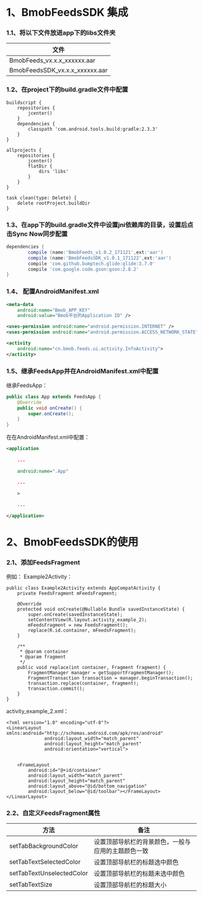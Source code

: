 
           
# 1、BmobFeedsSDK 集成

### 1.1、将以下文件放进app下的libs文件夹
| 文件     |
|------------------------------|
| BmobFeeds_vx.x.x_xxxxxx.aar|
| BmobFeedsSDK_vx.x.x_xxxxxx.aar|


### 1.2、在project下的build.gradle文件中配置
```
buildscript {
    repositories {
        jcenter()
    }
    dependencies {
        classpath 'com.android.tools.build:gradle:2.3.3'
    }
}

allprojects {
    repositories {
        jcenter()
        flatDir {
            dirs 'libs'
        }
    }
}

task clean(type: Delete) {
    delete rootProject.buildDir
}

```

### 1.3、在app下的build.gradle文件中设置jni依赖库的目录，设置后点击Sync Now同步配置
```gradle
dependencies {
		compile (name:'BmobFeeds_v1.0.2_171121',ext:'aar')
		compile (name:'BmobFeedsSDK_v1.0.1_171122',ext:'aar')
    	compile 'com.github.bumptech.glide:glide:3.7.0'
    	compile 'com.google.code.gson:gson:2.8.2'
}
```

### 1.4、 配置AndroidManifest.xml
```xml
<meta-data
    android:name="Bmob_APP_KEY"
    android:value="Bmob平台的Application ID" />
```

```xml
<uses-permission android:name="android.permission.INTERNET" />
<uses-permission android:name="android.permission.ACCESS_NETWORK_STATE" />
```

```xml
<activity
    android:name="cn.bmob.feeds.ui.activity.InfoActivity">
</activity>
```

### 1.5、继承FeedsApp并在AndroidManifest.xml中配置


继承FeedsApp：
```java
public class App extends FeedsApp {
    @Override
    public void onCreate() {
        super.onCreate();
    }
}
```

在在AndroidManifest.xml中配置：
```xml
<application     
    
    ...
    
    android:name=".App"
    
    ...
    
    > 

	...
	   	
</application>

```



# 2、BmobFeedsSDK的使用

### 2.1、添加FeedsFragment

例如：
Example2Activity：

```
public class Example2Activity extends AppCompatActivity {
    private FeedsFragment mFeedsFragment;

    @Override
    protected void onCreate(@Nullable Bundle savedInstanceState) {
        super.onCreate(savedInstanceState);
        setContentView(R.layout.activity_example_2);
        mFeedsFragment = new FeedsFragment();
        replace(R.id.container, mFeedsFragment);
    }

    /**
     * @param container
     * @param fragment
     */
    public void replace(int container, Fragment fragment) {
        FragmentManager manager = getSupportFragmentManager();
        FragmentTransaction transaction = manager.beginTransaction();
        transaction.replace(container, fragment);
        transaction.commit();
    }
}
```

activity_example_2.xml：
```
<?xml version="1.0" encoding="utf-8"?>
<LinearLayout xmlns:android="http://schemas.android.com/apk/res/android"
              android:layout_width="match_parent"
              android:layout_height="match_parent"
              android:orientation="vertical">


    <FrameLayout
        android:id="@+id/container"
        android:layout_width="match_parent"
        android:layout_height="match_parent"
        android:layout_above="@id/bottom_navigation"
        android:layout_below="@id/toolbar"></FrameLayout>
</LinearLayout>
```

### 2.2、自定义FeedsFragment属性
| 方法     |	备注	|
|------------------------------|----------------|
| setTabBackgroundColor|	设置顶部导航栏的背景颜色，一般与应用的主题颜色一致|
| setTabTextSelectedColor|	设置顶部导航栏的标题选中颜色|
|setTabTextUnselectedColor|设置顶部导航栏的标题未选中颜色|
|setTabTextSize|设置顶部导航栏的标题大小|

